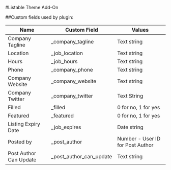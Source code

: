 #Listable Theme Add-On

##Custom fields used by plugin: 

| Name                                    | Custom Field                                | Values                                                                        |
| ----------------------------------------| --------------------------------------------| ----------------------------------------------------------------------------- |
| Company Tagline                         | _company_tagline                            | Text string                                                                   |
| Location                                | _job_location                               | Text string                                                                   |
| Hours                                   | _job_hours                                  | Text string                                                                   |
| Phone                                   | _company_phone                              | Text string                                                                   |
| Company Website                         | _company_website                            | Text string                                                                   |
| Company Twitter                         | _company_twitter                            | Text String                                                                   |
| Filled                                  | _filled                                     | 0 for no, 1 for yes                                                           |
| Featured                                | _featured                                   | 0 for no, 1 for yes                                                           |
| Listing Expiry Date                     | _job_expires                                | Date string                                                                   |
| Posted by                               | _post_author                                | Number - User ID for Post Author                                              |
| Post Author Can Update                  | _post_author_can_update                     | Text string                                                                   |